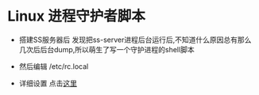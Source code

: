 # Linux 进程守护者脚本

- 搭建SS服务器后 发现把ss-server进程后台运行后,不知道什么原因总有那么几次后后台dump,所以萌生了写一个守护进程的shell脚本

- 然后编辑 /etc/rc.local 

- 详细设置 点击[这里](https://greatislee.github.io/2017/09/22/Learnshadowsocks-libev/)
